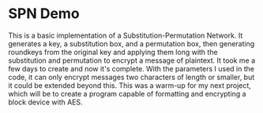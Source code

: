 # SPN Demo

This is a basic implementation of a Substitution-Permutation Network.
It generates a key, a substitution box, and a permutation box, then generating roundkeys from the original key and applying them long with the substitution and permutation to encrypt a message of plaintext.
It took me a few days to create and now it's complete. With the parameters I used in the code, it can only encrypt messages two characters of length or smaller, but it could be extended beyond this.
This was a warm-up for my next project, which will be to create a program capable of formatting and encrypting a block device with AES.
